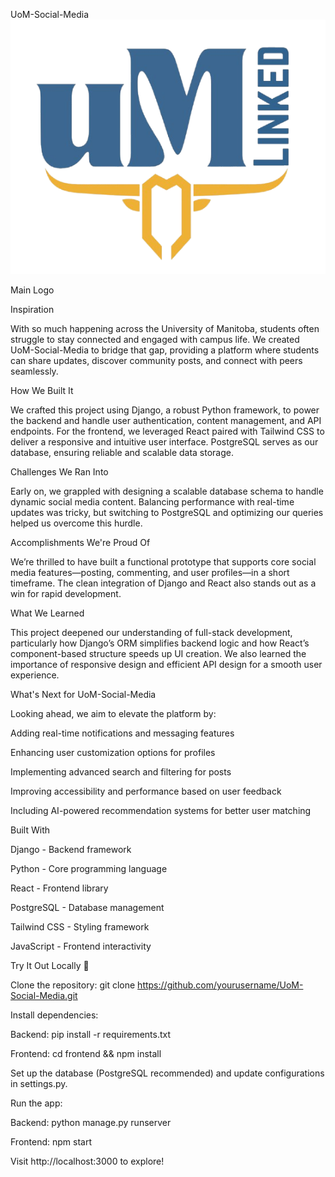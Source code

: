 UoM-Social-Media
![Logo](https://raw.githubusercontent.com/atherjnoor/UoM-Social-Media-/main/UMLinked/assets/Logo.png)

Main Logo

Inspiration

With so much happening across the University of Manitoba, students often struggle to stay connected and engaged with campus life. We created UoM-Social-Media to bridge that gap, providing a platform where students can share updates, discover community posts, and connect with peers seamlessly.

How We Built It

We crafted this project using Django, a robust Python framework, to power the backend and handle user authentication, content management, and API endpoints. For the frontend, we leveraged React paired with Tailwind CSS to deliver a responsive and intuitive user interface. PostgreSQL serves as our database, ensuring reliable and scalable data storage.

Challenges We Ran Into

Early on, we grappled with designing a scalable database schema to handle dynamic social media content. Balancing performance with real-time updates was tricky, but switching to PostgreSQL and optimizing our queries helped us overcome this hurdle.

Accomplishments We're Proud Of

We’re thrilled to have built a functional prototype that supports core social media features—posting, commenting, and user profiles—in a short timeframe. The clean integration of Django and React also stands out as a win for rapid development.

What We Learned

This project deepened our understanding of full-stack development, particularly how Django’s ORM simplifies backend logic and how React’s component-based structure speeds up UI creation. We also learned the importance of responsive design and efficient API design for a smooth user experience.

What's Next for UoM-Social-Media

Looking ahead, we aim to elevate the platform by:

Adding real-time notifications and messaging features

Enhancing user customization options for profiles

Implementing advanced search and filtering for posts

Improving accessibility and performance based on user feedback

Including AI-powered recommendation systems for better user matching

Built With

Django - Backend framework

Python - Core programming language

React - Frontend library

PostgreSQL - Database management

Tailwind CSS - Styling framework

JavaScript - Frontend interactivity

Try It Out Locally 🚀

Clone the repository: git clone https://github.com/yourusername/UoM-Social-Media.git

Install dependencies:

Backend: pip install -r requirements.txt

Frontend: cd frontend && npm install

Set up the database (PostgreSQL recommended) and update configurations in settings.py.

Run the app:

Backend: python manage.py runserver

Frontend: npm start

Visit http://localhost:3000 to explore!


